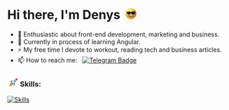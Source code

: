 # Hi there, I'm Denys <img src="gif/sunglasses.gif" width="30px">

- 🔭 Enthusiastic about front-end development, marketing and business.
- 🌱 Currently in process of learning Angular.
- ⚡ My free time I devote to workout, reading tech and business articles.
- 📫 How to reach me: &nbsp; [![Telegram Badge](https://img.shields.io/badge/-den_progman-blue?style=flat&logo=Telegram&logoColor=white)](https://t.me/den_progman)

### <img src="gif/rocket.gif" width="25"> Skills:

[![Skills](https://skillicons.dev/icons?i=html,css,sass,tailwind,js,ts,rxjs,angular,gulp,webpack,git,figma)](https://skillicons.dev)
